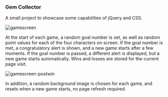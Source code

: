 ### Gem Collector

A small project to showcase some capabilities of jQuery and CSS.

![gamescreen](https://user-images.githubusercontent.com/46268838/61596970-ba148e00-abcf-11e9-9325-e83e32bb0352.png)

At the start of each game, a random goal number is set, as well as random point values for each of the four characters on screen. If the goal number is met, a congratulatory alert is shown, and a new game starts after a few moments. If the goal number is passed, a different alert is displayed, but a new game starts automatically. Wins and losses are stored for the current page visit.

![gamescreen-postwin](https://user-images.githubusercontent.com/46268838/61596976-cc8ec780-abcf-11e9-9937-6666836d04ee.png)

In addition, a random background image is chosen for each game, and resets when a new game starts, no page refresh required.
